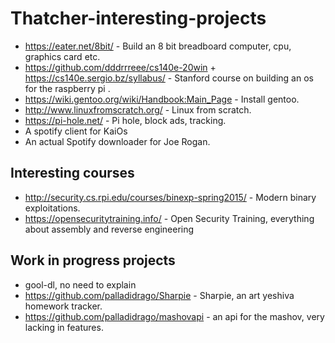 # Thatcher-interesting-projects
* https://eater.net/8bit/ - Build an 8 bit breadboard computer, cpu, graphics card etc.
* https://github.com/dddrrreee/cs140e-20win + https://cs140e.sergio.bz/syllabus/ - Stanford course on building an os for the raspberry pi .
* https://wiki.gentoo.org/wiki/Handbook:Main_Page - Install gentoo.
* http://www.linuxfromscratch.org/ - Linux from scratch.
* https://pi-hole.net/ - Pi hole, block ads, tracking.
* A spotify client for KaiOs
* An actual Spotify downloader for Joe Rogan.

## Interesting courses 
* http://security.cs.rpi.edu/courses/binexp-spring2015/ - Modern binary exploitations.
* https://opensecuritytraining.info/ -  Open Security Training, everything about assembly and reverse engineering

## Work in progress projects
* gool-dl, no need to explain
* https://github.com/palladidrago/Sharpie - Sharpie, an art yeshiva homework tracker.
* https://github.com/palladidrago/mashovapi - an api for the mashov, very lacking in features.
